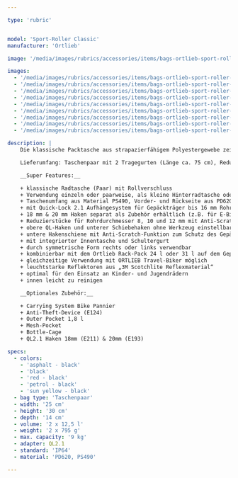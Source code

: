 ```yaml
---

type: 'rubric'


model: 'Sport-Roller Classic'
manufacturer: 'Ortlieb'

image: '/media/images/rubrics/accessories/items/bags-ortlieb-sport-roller-classic_01.jpg'

images:
  - '/media/images/rubrics/accessories/items/bags-ortlieb-sport-roller-classic_02.jpg'
  - '/media/images/rubrics/accessories/items/bags-ortlieb-sport-roller-classic_03.jpg'
  - '/media/images/rubrics/accessories/items/bags-ortlieb-sport-roller-classic_04.jpg'
  - '/media/images/rubrics/accessories/items/bags-ortlieb-sport-roller-classic_05.jpg'
  - '/media/images/rubrics/accessories/items/bags-ortlieb-sport-roller-classic_06.jpg'
  - '/media/images/rubrics/accessories/items/bags-ortlieb-sport-roller-classic_07.jpg'
  - '/media/images/rubrics/accessories/items/bags-ortlieb-sport-roller-classic_08.jpg'
  - '/media/images/rubrics/accessories/items/bags-ortlieb-sport-roller-classic_09.jpg'
  - '/media/images/rubrics/accessories/items/bags-ortlieb-sport-roller-classic_10.jpg'

description: |
    Die klassische Packtasche aus strapazierfähigem Polyestergewebe zeigt in jeder Situation Kampfgeist. Der Sport-Roller Classic ist für Lowrider-Gepäckträger am Vorderrad oder Hinterradgepäckträger geeignet und kann auch als Radtasche am Kinderrad verwendet werden. Durch das Quick-Lock 2.1 - Aufhängesystem lässt er sich schnell und einfach am Rad befestigen und wieder abnehmen.

    Lieferumfang: Taschenpaar mit 2 Tragegurten (Länge ca. 75 cm), Reduzierstücke 8, 10 und 12 mm (je 2 Paar)

    __Super Features:__

    + klassische Radtasche (Paar) mit Rollverschluss
    + Verwendung einzeln oder paarweise, als kleine Hinterradtasche oder für Lowrider
    + Taschenumfang aus Material PS490, Vorder- und Rückseite aus PD620
    + mit Quick-Lock 2.1 Aufhängesystem für Gepäckträger bis 16 mm Rohrdurchmesser
    + 18 mm & 20 mm Haken separat als Zubehör erhältlich (z.B. für E-Bikes)
    + Reduzierstücke für Rohrdurchmesser 8, 10 und 12 mm mit Anti-Scratch-Funktion zum Schutz des Gepäckträgers liegen bei
    + obere QL-Haken und unterer Schiebehaken ohne Werkzeug einstellbar
    + untere Hakenschiene mit Anti-Scratch-Funktion zum Schutz des Gepäckträgers
    + mit integrierter Innentasche und Schultergurt
    + durch symmetrische Form rechts oder links verwendbar
    + kombinierbar mit dem Ortlieb Rack-Pack 24 l oder 31 l auf dem Gepäckträger
    + gleichzeitige Verwendung mit ORTLIEB Travel-Biker möglich
    + leuchtstarke Reflektoren aus „3M Scotchlite Reflexmaterial“
    + optimal für den Einsatz an Kinder- und Jugendrädern
    + innen leicht zu reinigen

    __Optionales Zubehör:__

    + Carrying System Bike Pannier
    + Anti-Theft-Device (E124)
    + Outer Pocket 1,8 l
    + Mesh-Pocket
    + Bottle-Cage
    + QL2.1 Haken 18mm (E211) & 20mm (E193)

specs:
  - colors:
    - 'asphalt - black'
    - 'black'
    - 'red - black'
    - 'petrol - black'
    - 'sun yellow - black'
  - bag type: 'Taschenpaar'
  - width: '25 cm'
  - height: '30 cm'
  - depth: '14 cm'
  - volume: '2 x 12,5 l'
  - weight: '2 x 795 g'
  - max. capacity: '9 kg'
  - adapter: QL2.1
  - standard: 'IP64'
  - material: 'PD620, PS490'

---
```

